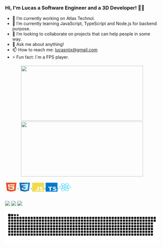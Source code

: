 ### Hi, I'm Lucas a Software Engineer and a 3D Developer! 👋🏻

- 🔭 I’m currently working on Atlas Technol.
- 🌱 I’m currently learning JavaScript, TypeScript and Node.js for backend purpose.
- 👯 I’m looking to collaborate on projects that can help people in some way.
- 💬 Ask me about anything!
- 📫 How to reach me: lucasniix@gmail.com
- ⚡ Fun fact: I`m a FPS player.

<div align="center">
  <a href="https://github.com/lucasnix">
  <img height="180em" width="400em" src="https://github-readme-stats.vercel.app/api?username=lucasnix&show_icons=true&theme=dracula&include_all_commits=true&count_private=true"/>
  <img height="180em" width="400em" src="https://github-readme-stats.vercel.app/api/top-langs/?username=lucasnix&layout=compact&langs_count=7&theme=dracula"/>
</div>
  
<div style="display: inline_block"><br>
  <img align="center" alt="lucas-HTML" height="30" width="40" src="https://raw.githubusercontent.com/devicons/devicon/master/icons/html5/html5-original.svg">
  <img align="center" alt="lucas-CSS" height="30" width="40" src="https://raw.githubusercontent.com/devicons/devicon/master/icons/css3/css3-original.svg">
  <img align="center" alt="lucas-Js" height="30" width="40" src="https://raw.githubusercontent.com/devicons/devicon/master/icons/javascript/javascript-plain.svg">
  <img align="center" alt="lucas-Ts" height="30" width="40" src="https://raw.githubusercontent.com/devicons/devicon/master/icons/typescript/typescript-plain.svg">
  <img align="center" alt="lucas-React" height="30" width="40" src="https://raw.githubusercontent.com/devicons/devicon/master/icons/react/react-original.svg">
</div>
  
  ##
 
<div> 
  <a href="https://instagram.com/lucasnix" target="_blank"><img src="https://img.shields.io/badge/-Instagram-%23E4405F?style=for-the-badge&logo=instagram&logoColor=white" target="_blank"></a>
  <a href = "mailto:lucasniix@gmail.com"><img src="https://img.shields.io/badge/-Gmail-%23333?style=for-the-badge&logo=gmail&logoColor=white" target="_blank"></a>
  <a href="https://www.linkedin.com/in/lucas-ramos-8187b433/" target="_blank"><img src="https://img.shields.io/badge/-LinkedIn-%230077B5?style=for-the-badge&logo=linkedin&logoColor=white" target="_blank"></a> 
 
  ![Snake animation](https://github.com/leoujo/leoujo/blob/output/github-contribution-grid-snake.svg)
 
</div>
